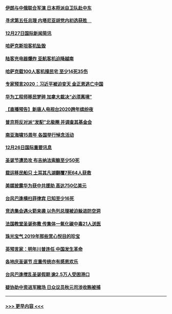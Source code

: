 #### [伊朗与中俄联合军演 日本将派自卫队赴中东](../pages/prog202/a102738823.md?t=12280544) 
#### [寻求第五任总理 内塔尼亚胡党内初选获胜　](../pages/prog202/a102738772.md?t=12280544) 
#### [12月27日国际新闻简讯](../pages/prog202/a102738604.md?t=12280544) 
#### [哈萨克斯坦客机坠毁](../pages/prog202/a102738606.md?t=12280544) 
#### [陆客充电器爆炸 亚航客机迫降越南](../pages/prog202/a102738530.md?t=12280544) 
#### [哈萨克载100人客机撞民宅 至少14死35伤](../pages/prog202/a102738485.md?t=12280544) 
#### [专家预言2020：习近平被迫变天 金正恩逃亡中国](../pages/prog202/a102738340.md?t=12280544) 
#### [华为工程师移民梦碎 加拿大裁决“必须离境”](../pages/prog202/a102738306.md?t=12280544) 
#### [【直播预告】新唐人电视台2020跨年缤纷夜](../pages/prog202/a102738273.md?t=12280544) 
#### [普京将反对派“发配”北极圈 并调查其基金会](../pages/prog202/a102738056.md?t=12280544) 
#### [南亚海啸15周年 各国举行悼念活动](../pages/prog202/a102738043.md?t=12280544) 
#### [12月26日国际重要讯息](../pages/prog202/a102737872.md?t=12280544) 
#### [圣诞节遭恐攻 布吉纳法索酿至少50死](../pages/prog202/a102737869.md?t=12280544) 
#### [载运移民船只 土耳其凡湖翻覆7死64人获救](../pages/prog202/a102737839.md?t=12280544) 
#### [美媒披露华为获中共援助 高达750亿美元](../pages/prog202/a102737744.md?t=12280544) 
#### [台风巴逢横扫菲律宾 已知至少16死](../pages/prog202/a102737673.md?t=12280544) 
#### [竞选集会遇火箭来袭 以色列总理被迫躲进防空洞](../pages/prog202/a102737659.md?t=12280544) 
#### [法国教堂圣诞弥撒 传集体一氧化碳中毒21人送医](../pages/prog202/a102737634.md?t=12280544) 
#### [珠光宝气 2019年那些赏心悦目的珍宝](../pages/prog202/a102737509.md?t=12280544) 
#### [英预言家：明年川普连任 中国发生革命](../pages/prog202/a102737473.md?t=12280544) 
#### [各地庆圣诞节 庄重传统亦有感恩欢乐](../pages/prog202/a102737408.md?t=12280544) 
#### [台风巴逢搅乱圣诞假期 逾2.5万人受困港口](../pages/prog202/a102737251.md?t=12280544) 
#### [疑协助中资进军赌场 日众议员秋元司涉收贿被捕](../pages/prog202/a102737233.md?t=12280544) 

----
#### [ >>> 更早内容 <<< ](../indexes/prog202-earlier.md)
